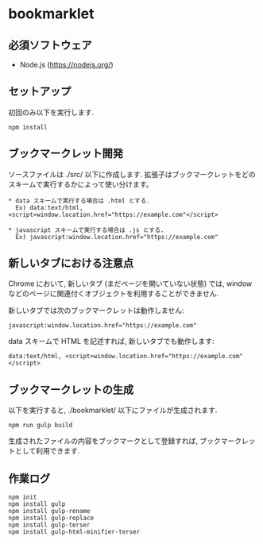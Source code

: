 # bookmarklet

## 必須ソフトウェア

 * Node.js (https://nodejs.org/)

## セットアップ

初回のみ以下を実行します.

    npm install

## ブックマークレット開発

ソースファイルは ./src/ 以下に作成します.
拡張子はブックマークレットをどのスキームで実行するかによって使い分けます。

    * data スキームで実行する場合は .html とする.
      Ex) data:text/html, <script>window.location.href="https://example.com"</script>

    * javascript スキームで実行する場合は .js とする.
      Ex) javascript:window.location.href="https://example.com"

## 新しいタブにおける注意点

Chrome において, 新しいタブ (まだページを開いていない状態) では,
window などのページに関連付くオブジェクトを利用することができません.

新しいタブでは次のブックマークレットは動作しません:

    javascript:window.location.href="https://example.com"

data スキームで HTML を記述すれば, 新しいタブでも動作します:

    data:text/html, <script>window.location.href="https://example.com"</script>

## ブックマークレットの生成

以下を実行すると, ./bookmarklet/ 以下にファイルが生成されます.

    npm run gulp build

生成されたファイルの内容をブックマークとして登録すれば, ブックマークレットとして利用できます.

## 作業ログ

    npm init
    npm install gulp
    npm install gulp-rename
    npm install gulp-replace
    npm install gulp-terser
    npm install gulp-html-minifier-terser

